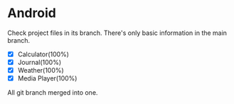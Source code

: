# Android

Check project files in its branch. There's only basic information in the main branch.


- [x] Calculator(100%)
- [x] Journal(100%)
- [x] Weather(100%)
- [x] Media Player(100%)

All git branch merged into one.
